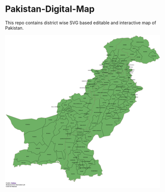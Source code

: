 # Pakistan-Digital-Map

This repo contains district wise SVG based editable and interactive map of Pakistan.

![SVG Map of Pakistan](https://github.com/codeforpakistan/Pakistan-Digital-Map/blob/master/img/Pakistan%20map.png "SVG Map of Pakistan")
